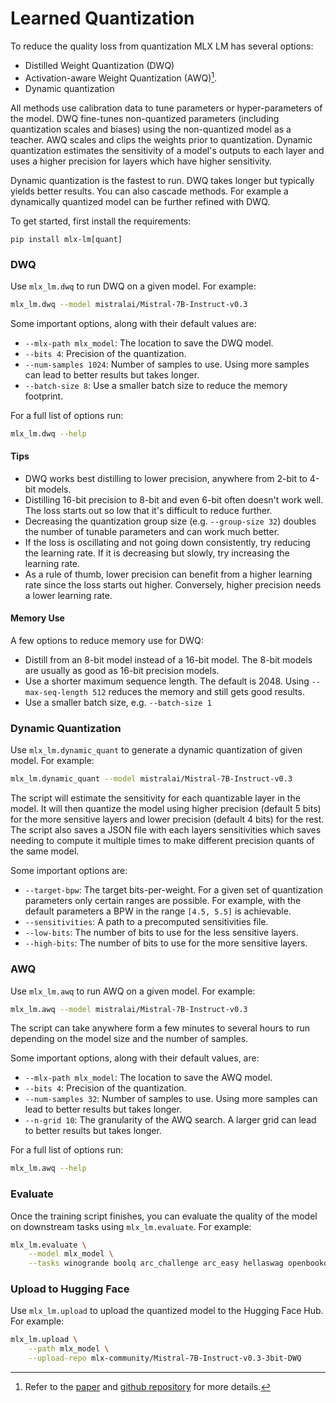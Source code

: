 # Learned Quantization 

To reduce the quality loss from quantization MLX LM has several options:

- Distilled Weight Quantization (DWQ)
- Activation-aware Weight Quantization (AWQ)[^1].
- Dynamic quantization

All methods use calibration data to tune parameters or hyper-parameters of the
model. DWQ fine-tunes non-quantized parameters (including quantization scales
and biases) using the non-quantized model as a teacher. AWQ scales and clips
the weights prior to quantization. Dynamic quantization estimates the
sensitivity of a model's outputs to each layer and uses a higher precision for
layers which have higher sensitivity.

Dynamic quantization is the fastest to run. DWQ takes longer but typically
yields better results. You can also cascade methods. For example a dynamically
quantized model can be further refined with DWQ.

To get started, first install the requirements:

```
pip install mlx-lm[quant]
```

### DWQ

Use `mlx_lm.dwq` to run DWQ on a given model. For example:

```bash
mlx_lm.dwq --model mistralai/Mistral-7B-Instruct-v0.3
```

Some important options, along with their default values are:

- `--mlx-path mlx_model`: The location to save the DWQ model.
- `--bits 4`: Precision of the quantization.
- `--num-samples 1024`: Number of samples to use. Using more samples can lead to
  better results but takes longer.
- `--batch-size 8`: Use a smaller batch size to reduce the memory footprint.

For a full list of options run:

```bash
mlx_lm.dwq --help
```

#### Tips

- DWQ works best distilling to lower precision, anywhere from 2-bit to 4-bit
  models.
- Distilling 16-bit precision to 8-bit and even 6-bit often doesn't work well.
  The loss starts out so low that it's difficult to reduce further.
- Decreasing the quantization group size (e.g. `--group-size 32`) doubles the
  number of tunable parameters and can work much better.
- If the loss is oscillating and not going down consistently, try reducing the
  learning rate. If it is decreasing but slowly, try increasing the learning
  rate.
- As a rule of thumb, lower precision can benefit from a higher learning rate
  since the loss starts out higher. Conversely, higher precision needs a lower
  learning rate.


#### Memory Use

A few options to reduce memory use for DWQ:

- Distill from an 8-bit model instead of a 16-bit model. The 8-bit
  models are usually as good as 16-bit precision models.
- Use a shorter maximum sequence length. The default is 2048. Using
  `--max-seq-length 512` reduces the memory and still gets good results.
- Use a smaller batch size, e.g. `--batch-size 1`

### Dynamic Quantization

Use `mlx_lm.dynamic_quant` to generate a dynamic quantization of given model.
For example:

```bash
mlx_lm.dynamic_quant --model mistralai/Mistral-7B-Instruct-v0.3
```

The script will estimate the sensitivity for each quantizable layer in the
model. It will then quantize the model using higher precision (default 5 bits)
for the more sensitive layers and lower precision (default 4 bits) for the
rest. The script also saves a JSON file with each layers sensitivities which
saves needing to compute it multiple times to make different precision quants
of the same model.

Some important options are:

- `--target-bpw`: The target bits-per-weight. For a given set of quantization
  parameters only certain ranges are possible. For example, with the default
  parameters a BPW in the range `[4.5, 5.5]` is achievable.
- `--sensitivities`: A path to a precomputed sensitivities file.
- `--low-bits`: The number of bits to use for the less sensitive layers.
- `--high-bits`: The number of bits to use for the more sensitive layers.

### AWQ 

Use `mlx_lm.awq` to run AWQ on a given model. For example:

```bash
mlx_lm.awq --model mistralai/Mistral-7B-Instruct-v0.3
```

The script can take anywhere form a few minutes to several hours to run
depending on the model size and the number of samples.

Some important options, along with their default values, are:

- `--mlx-path mlx_model`: The location to save the AWQ model.
- `--bits 4`: Precision of the quantization.
- `--num-samples 32`: Number of samples to use. Using more samples can lead to
  better results but takes longer.
- `--n-grid 10`: The granularity of the AWQ search. A larger grid can lead to
  better results but takes longer.

For a full list of options run:

```bash
mlx_lm.awq --help
```

### Evaluate

Once the training script finishes, you can evaluate the quality of the model
on downstream tasks using `mlx_lm.evaluate`. For example:

```bash
mlx_lm.evaluate \
    --model mlx_model \
    --tasks winogrande boolq arc_challenge arc_easy hellaswag openbookqa piqa social_iqa                     
```

### Upload to Hugging Face

Use `mlx_lm.upload` to upload the quantized model to the Hugging Face Hub. For
example:

```bash
mlx_lm.upload \
    --path mlx_model \
    --upload-repo mlx-community/Mistral-7B-Instruct-v0.3-3bit-DWQ
```

[^1]: Refer to the [paper](https://arxiv.org/abs/2306.00978)
and [github repository](https://github.com/mit-han-lab/llm-awq) for more
details.

